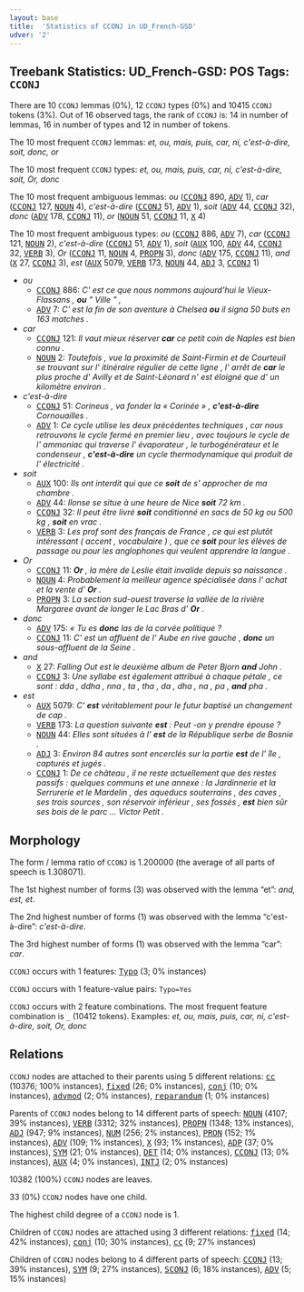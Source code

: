 ```yaml
---
layout: base
title:  'Statistics of CCONJ in UD_French-GSD'
udver: '2'
---
```


## Treebank Statistics: UD_French-GSD: POS Tags: `CCONJ`

There are 10 `CCONJ` lemmas (0%), 12 `CCONJ` types (0%) and 10415 `CCONJ` tokens (3%).
Out of 16 observed tags, the rank of `CCONJ` is: 14 in number of lemmas, 16 in number of types and 12 in number of tokens.

The 10 most frequent `CCONJ` lemmas: <em>et, ou, mais, puis, car, ni, c'est-à-dire, soit, donc, or</em>

The 10 most frequent `CCONJ` types:  <em>et, ou, mais, puis, car, ni, c'est-à-dire, soit, Or, donc</em>

The 10 most frequent ambiguous lemmas: <em>ou</em> (<tt><a href="fr_gsd-pos-CCONJ.html">CCONJ</a></tt> 890, <tt><a href="fr_gsd-pos-ADV.html">ADV</a></tt> 1), <em>car</em> (<tt><a href="fr_gsd-pos-CCONJ.html">CCONJ</a></tt> 127, <tt><a href="fr_gsd-pos-NOUN.html">NOUN</a></tt> 4), <em>c'est-à-dire</em> (<tt><a href="fr_gsd-pos-CCONJ.html">CCONJ</a></tt> 51, <tt><a href="fr_gsd-pos-ADV.html">ADV</a></tt> 1), <em>soit</em> (<tt><a href="fr_gsd-pos-ADV.html">ADV</a></tt> 44, <tt><a href="fr_gsd-pos-CCONJ.html">CCONJ</a></tt> 32), <em>donc</em> (<tt><a href="fr_gsd-pos-ADV.html">ADV</a></tt> 178, <tt><a href="fr_gsd-pos-CCONJ.html">CCONJ</a></tt> 11), <em>or</em> (<tt><a href="fr_gsd-pos-NOUN.html">NOUN</a></tt> 51, <tt><a href="fr_gsd-pos-CCONJ.html">CCONJ</a></tt> 11, <tt><a href="fr_gsd-pos-X.html">X</a></tt> 4)

The 10 most frequent ambiguous types:  <em>ou</em> (<tt><a href="fr_gsd-pos-CCONJ.html">CCONJ</a></tt> 886, <tt><a href="fr_gsd-pos-ADV.html">ADV</a></tt> 7), <em>car</em> (<tt><a href="fr_gsd-pos-CCONJ.html">CCONJ</a></tt> 121, <tt><a href="fr_gsd-pos-NOUN.html">NOUN</a></tt> 2), <em>c'est-à-dire</em> (<tt><a href="fr_gsd-pos-CCONJ.html">CCONJ</a></tt> 51, <tt><a href="fr_gsd-pos-ADV.html">ADV</a></tt> 1), <em>soit</em> (<tt><a href="fr_gsd-pos-AUX.html">AUX</a></tt> 100, <tt><a href="fr_gsd-pos-ADV.html">ADV</a></tt> 44, <tt><a href="fr_gsd-pos-CCONJ.html">CCONJ</a></tt> 32, <tt><a href="fr_gsd-pos-VERB.html">VERB</a></tt> 3), <em>Or</em> (<tt><a href="fr_gsd-pos-CCONJ.html">CCONJ</a></tt> 11, <tt><a href="fr_gsd-pos-NOUN.html">NOUN</a></tt> 4, <tt><a href="fr_gsd-pos-PROPN.html">PROPN</a></tt> 3), <em>donc</em> (<tt><a href="fr_gsd-pos-ADV.html">ADV</a></tt> 175, <tt><a href="fr_gsd-pos-CCONJ.html">CCONJ</a></tt> 11), <em>and</em> (<tt><a href="fr_gsd-pos-X.html">X</a></tt> 27, <tt><a href="fr_gsd-pos-CCONJ.html">CCONJ</a></tt> 3), <em>est</em> (<tt><a href="fr_gsd-pos-AUX.html">AUX</a></tt> 5079, <tt><a href="fr_gsd-pos-VERB.html">VERB</a></tt> 173, <tt><a href="fr_gsd-pos-NOUN.html">NOUN</a></tt> 44, <tt><a href="fr_gsd-pos-ADJ.html">ADJ</a></tt> 3, <tt><a href="fr_gsd-pos-CCONJ.html">CCONJ</a></tt> 1)


* <em>ou</em>
  * <tt><a href="fr_gsd-pos-CCONJ.html">CCONJ</a></tt> 886: <em>C' est ce que nous nommons aujourd'hui le Vieux-Flassans , <b>ou</b> " Ville " ,</em>
  * <tt><a href="fr_gsd-pos-ADV.html">ADV</a></tt> 7: <em>C' est la fin de son aventure à Chelsea <b>ou</b> il signa 50 buts en 163 matches .</em>
* <em>car</em>
  * <tt><a href="fr_gsd-pos-CCONJ.html">CCONJ</a></tt> 121: <em>Il vaut mieux réserver <b>car</b> ce petit coin de Naples est bien connu .</em>
  * <tt><a href="fr_gsd-pos-NOUN.html">NOUN</a></tt> 2: <em>Toutefois , vue la proximité de Saint-Firmin et de Courteuil se trouvant sur l' itinéraire régulier de cette ligne , l' arrêt de <b>car</b> le plus proche d' Avilly et de Saint-Léonard n' est éloigné que d' un kilomètre environ .</em>
* <em>c'est-à-dire</em>
  * <tt><a href="fr_gsd-pos-CCONJ.html">CCONJ</a></tt> 51: <em>Corineus , va fonder la « Corinée » , <b>c'est-à-dire</b> Cornouailles .</em>
  * <tt><a href="fr_gsd-pos-ADV.html">ADV</a></tt> 1: <em>Ce cycle utilise les deux précédentes techniques , car nous retrouvons le cycle fermé en premier lieu , avec toujours le cycle de l' ammoniac qui traverse l' évaporateur , le turbogénérateur et le condenseur , <b>c'est-à-dire</b> un cycle thermodynamique qui produit de l' électricité .</em>
* <em>soit</em>
  * <tt><a href="fr_gsd-pos-AUX.html">AUX</a></tt> 100: <em>Ils ont interdit qui que ce <b>soit</b> de s' approcher de ma chambre .</em>
  * <tt><a href="fr_gsd-pos-ADV.html">ADV</a></tt> 44: <em>Ilonse se situe à une heure de Nice <b>soit</b> 72 km .</em>
  * <tt><a href="fr_gsd-pos-CCONJ.html">CCONJ</a></tt> 32: <em>Il peut être livré <b>soit</b> conditionné en sacs de 50 kg ou 500 kg , <b>soit</b> en vrac .</em>
  * <tt><a href="fr_gsd-pos-VERB.html">VERB</a></tt> 3: <em>Les prof sont des français de France , ce qui est plutôt intéressant ( accent , vocabulaire ) , que ce <b>soit</b> pour les élèves de passage ou pour les anglophones qui veulent apprendre la langue .</em>
* <em>Or</em>
  * <tt><a href="fr_gsd-pos-CCONJ.html">CCONJ</a></tt> 11: <em><b>Or</b> , la mère de Leslie était invalide depuis sa naissance .</em>
  * <tt><a href="fr_gsd-pos-NOUN.html">NOUN</a></tt> 4: <em>Probablement la meilleur agence spécialisée dans l' achat et la vente d' <b>Or</b> .</em>
  * <tt><a href="fr_gsd-pos-PROPN.html">PROPN</a></tt> 3: <em>La section sud-ouest traverse la vallée de la rivière Margaree avant de longer le Lac Bras d' <b>Or</b> .</em>
* <em>donc</em>
  * <tt><a href="fr_gsd-pos-ADV.html">ADV</a></tt> 175: <em>« Tu es <b>donc</b> las de la corvée politique ?</em>
  * <tt><a href="fr_gsd-pos-CCONJ.html">CCONJ</a></tt> 11: <em>C' est un affluent de l' Aube en rive gauche , <b>donc</b> un sous-affluent de la Seine .</em>
* <em>and</em>
  * <tt><a href="fr_gsd-pos-X.html">X</a></tt> 27: <em>Falling Out est le deuxième album de Peter Bjorn <b>and</b> John .</em>
  * <tt><a href="fr_gsd-pos-CCONJ.html">CCONJ</a></tt> 3: <em>Une syllabe est également attribué à chaque pétale , ce sont : dda , ddha , nna , ta , tha , da , dha , na , pa , <b>and</b> pha .</em>
* <em>est</em>
  * <tt><a href="fr_gsd-pos-AUX.html">AUX</a></tt> 5079: <em>C' <b>est</b> véritablement pour le futur baptisé un changement de cap .</em>
  * <tt><a href="fr_gsd-pos-VERB.html">VERB</a></tt> 173: <em>La question suivante <b>est</b> : Peut -on y prendre épouse ?</em>
  * <tt><a href="fr_gsd-pos-NOUN.html">NOUN</a></tt> 44: <em>Elles sont situées à l' <b>est</b> de la République serbe de Bosnie .</em>
  * <tt><a href="fr_gsd-pos-ADJ.html">ADJ</a></tt> 3: <em>Environ 84 autres sont encerclés sur la partie <b>est</b> de l' île , capturés et jugés .</em>
  * <tt><a href="fr_gsd-pos-CCONJ.html">CCONJ</a></tt> 1: <em>De ce château , il ne reste actuellement que des restes passifs : quelques communs et une annexe : la Jardinnerie et la Serrurerie et le Mardelin , des aqueducs souterrains , des caves , ses trois sources , son réservoir inférieur , ses fossés , <b>est</b> bien sûr ses bois de le parc ... Victor Petit .</em>

## Morphology

The form / lemma ratio of `CCONJ` is 1.200000 (the average of all parts of speech is 1.308071).

The 1st highest number of forms (3) was observed with the lemma “et”: <em>and, est, et</em>.

The 2nd highest number of forms (1) was observed with the lemma “c'est-à-dire”: <em>c'est-à-dire</em>.

The 3rd highest number of forms (1) was observed with the lemma “car”: <em>car</em>.

`CCONJ` occurs with 1 features: <tt><a href="fr_gsd-feat-Typo.html">Typo</a></tt> (3; 0% instances)

`CCONJ` occurs with 1 feature-value pairs: `Typo=Yes`

`CCONJ` occurs with 2 feature combinations.
The most frequent feature combination is `_` (10412 tokens).
Examples: <em>et, ou, mais, puis, car, ni, c'est-à-dire, soit, Or, donc</em>


## Relations

`CCONJ` nodes are attached to their parents using 5 different relations: <tt><a href="fr_gsd-dep-cc.html">cc</a></tt> (10376; 100% instances), <tt><a href="fr_gsd-dep-fixed.html">fixed</a></tt> (26; 0% instances), <tt><a href="fr_gsd-dep-conj.html">conj</a></tt> (10; 0% instances), <tt><a href="fr_gsd-dep-advmod.html">advmod</a></tt> (2; 0% instances), <tt><a href="fr_gsd-dep-reparandum.html">reparandum</a></tt> (1; 0% instances)

Parents of `CCONJ` nodes belong to 14 different parts of speech: <tt><a href="fr_gsd-pos-NOUN.html">NOUN</a></tt> (4107; 39% instances), <tt><a href="fr_gsd-pos-VERB.html">VERB</a></tt> (3312; 32% instances), <tt><a href="fr_gsd-pos-PROPN.html">PROPN</a></tt> (1348; 13% instances), <tt><a href="fr_gsd-pos-ADJ.html">ADJ</a></tt> (947; 9% instances), <tt><a href="fr_gsd-pos-NUM.html">NUM</a></tt> (256; 2% instances), <tt><a href="fr_gsd-pos-PRON.html">PRON</a></tt> (152; 1% instances), <tt><a href="fr_gsd-pos-ADV.html">ADV</a></tt> (109; 1% instances), <tt><a href="fr_gsd-pos-X.html">X</a></tt> (93; 1% instances), <tt><a href="fr_gsd-pos-ADP.html">ADP</a></tt> (37; 0% instances), <tt><a href="fr_gsd-pos-SYM.html">SYM</a></tt> (21; 0% instances), <tt><a href="fr_gsd-pos-DET.html">DET</a></tt> (14; 0% instances), <tt><a href="fr_gsd-pos-CCONJ.html">CCONJ</a></tt> (13; 0% instances), <tt><a href="fr_gsd-pos-AUX.html">AUX</a></tt> (4; 0% instances), <tt><a href="fr_gsd-pos-INTJ.html">INTJ</a></tt> (2; 0% instances)

10382 (100%) `CCONJ` nodes are leaves.

33 (0%) `CCONJ` nodes have one child.

The highest child degree of a `CCONJ` node is 1.

Children of `CCONJ` nodes are attached using 3 different relations: <tt><a href="fr_gsd-dep-fixed.html">fixed</a></tt> (14; 42% instances), <tt><a href="fr_gsd-dep-conj.html">conj</a></tt> (10; 30% instances), <tt><a href="fr_gsd-dep-cc.html">cc</a></tt> (9; 27% instances)

Children of `CCONJ` nodes belong to 4 different parts of speech: <tt><a href="fr_gsd-pos-CCONJ.html">CCONJ</a></tt> (13; 39% instances), <tt><a href="fr_gsd-pos-SYM.html">SYM</a></tt> (9; 27% instances), <tt><a href="fr_gsd-pos-SCONJ.html">SCONJ</a></tt> (6; 18% instances), <tt><a href="fr_gsd-pos-ADV.html">ADV</a></tt> (5; 15% instances)

